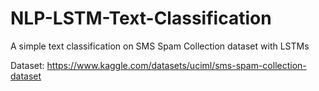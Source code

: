 # NLP-LSTM-Text-Classification

A simple text classification on SMS Spam Collection dataset with LSTMs

Dataset: https://www.kaggle.com/datasets/uciml/sms-spam-collection-dataset

